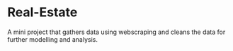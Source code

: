 # Real-Estate

A mini project that gathers data using webscraping and cleans the data for further modelling and analysis.

